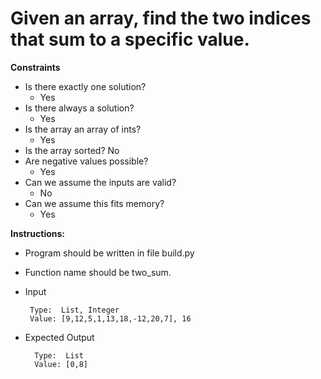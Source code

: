 # Given an array, find the two indices that sum to a specific value.


**Constraints**

* Is there exactly one solution?
   * Yes
* Is there always a solution?
   * Yes
* Is the array an array of ints?
   * Yes
* Is the array sorted? No
* Are negative values possible?
   * Yes
* Can we assume the inputs are valid?
   * No
* Can we assume this fits memory?
   * Yes
  
  
 
 **Instructions:**
* Program should be written in file build.py
* Function name should be two_sum.
* Input 
      
       Type:  List, Integer
       Value: [9,12,5,1,13,18,-12,20,7], 16
       
* Expected Output

        Type:  List
        Value: [0,8]
